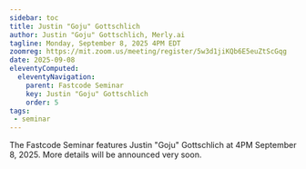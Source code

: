 ```yaml
---
sidebar: toc
title: Justin "Goju" Gottschlich
author: Justin "Goju" Gottschlich, Merly.ai
tagline: Monday, September 8, 2025 4PM EDT
zoomreg: https://mit.zoom.us/meeting/register/5w3d1jiKQb6E5euZtScGqg
date: 2025-09-08
eleventyComputed:
  eleventyNavigation:
    parent: Fastcode Seminar
    key: Justin "Goju" Gottschlich
    order: 5
tags:
 - seminar
---
```


The Fastcode Seminar features Justin "Goju" Gottschlich at 4PM September 8, 2025. More details will be announced very soon.